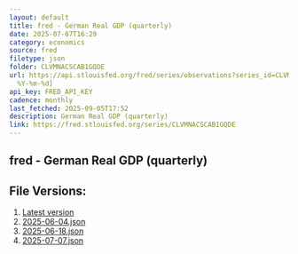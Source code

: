 ```yaml
---
layout: default
title: fred - German Real GDP (quarterly)
date: 2025-07-07T16:29
category: economics
source: fred
filetype: json
folder: CLVMNACSCAB1GQDE
url: https://api.stlouisfed.org/fred/series/observations?series_id=CLVMNACSCAB1GQDE&file_type=json&observation_end=[date
  %Y-%m-%d]
api_key: FRED_API_KEY
cadence: monthly
last_fetched: 2025-09-05T17:52
description: German Real GDP (quarterly)
link: https://fred.stlouisfed.org/series/CLVMNACSCAB1GQDE
---
```


## fred - German Real GDP (quarterly)

<div id="data-chart"></div>
<div id="data-table"></div>
<script>
document.addEventListener('DOMContentLoaded', function(){
  ShowChart($('#data-chart'));
  SourceTabler($('#data-table'));
});
</script>

## File Versions:
1. [Latest version](./latest.json)
2. [2025-06-04.json](./2025-06-04.json)
3. [2025-06-18.json](./2025-06-18.json)
4. [2025-07-07.json](./2025-07-07.json)
